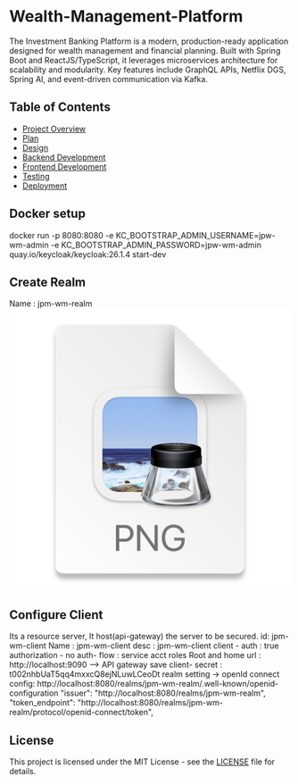 # Wealth-Management-Platform
The Investment Banking Platform is a modern, production-ready application designed for wealth management and financial planning. Built with Spring Boot and ReactJS/TypeScript, it leverages microservices architecture for scalability and modularity. Key features include GraphQL APIs, Netflix DGS, Spring AI, and event-driven communication via Kafka.

## Table of Contents
- [Project Overview](#project-overview)
- [Plan](#plan)
- [Design](#design)
- [Backend Development](#backend-development)
- [Frontend Development](#frontend-development)
- [Testing](#testing)
- [Deployment](#deployment)

## Docker setup
docker run -p 8080:8080 -e KC_BOOTSTRAP_ADMIN_USERNAME=jpw-wm-admin -e KC_BOOTSTRAP_ADMIN_PASSWORD=jpw-wm-admin quay.io/keycloak/keycloak:26.1.4 start-dev

## Create Realm
Name : jpm-wm-realm
![img.png](img.png)

## Configure Client 
Its a resource server, It host(api-gateway) the server to be secured. 
id: jpm-wm-client
Name : jpm-wm-client
desc : jpm-wm-client
client - auth : true
authorization - no
auth- flow : service acct roles
Root and home url : http://localhost:9090  --> API gateway
save client- secret : t002nhbUaT5qq4mxxcQ8ejNLuwLCeoDt
realm setting -> openId connect config: http://localhost:8080/realms/jpm-wm-realm/.well-known/openid-configuration
"issuer": "http://localhost:8080/realms/jpm-wm-realm",
"token_endpoint": "http://localhost:8080/realms/jpm-wm-realm/protocol/openid-connect/token",






## License
This project is licensed under the MIT License - see the [LICENSE](LICENSE) file for details.